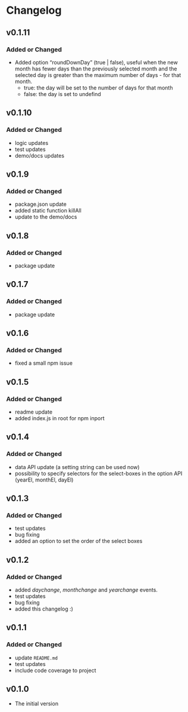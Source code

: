 # Changelog

## v0.1.11
### Added or Changed
- Added option “roundDownDay” (true | false), useful when the new month has fewer days than the previously selected month and the selected day is greater than the maximum number of days - for that month.
  - true: the day will be set to the number of days for that month
  - false: the day is set to undefind

## v0.1.10
### Added or Changed
- logic updates
- test updates
- demo/docs updates

## v0.1.9
### Added or Changed
- package.json update
- added static function killAll
- update to the demo/docs

## v0.1.8
### Added or Changed
- package update

## v0.1.7
### Added or Changed
- package update

## v0.1.6
### Added or Changed
- fixed a small npm issue

## v0.1.5
### Added or Changed
- readme update
- added index.js in root for npm inport

## v0.1.4
### Added or Changed
- data API update (a setting string can be used now)
- possibility to specify selectors for the select-boxes in the option API (yearEl, monthEl, dayEl)

## v0.1.3
### Added or Changed
- test updates
- bug fixing
- added an option to set the order of the select boxes

## v0.1.2
### Added or Changed
- added *daychange*, *monthchange* and *yearchange* events.
- test updates
- bug fixing
- added this changelog :)

## v0.1.1
### Added or Changed
- update `README.md`
- test updates
- include code coverage to project

## v0.1.0
- The initial version
